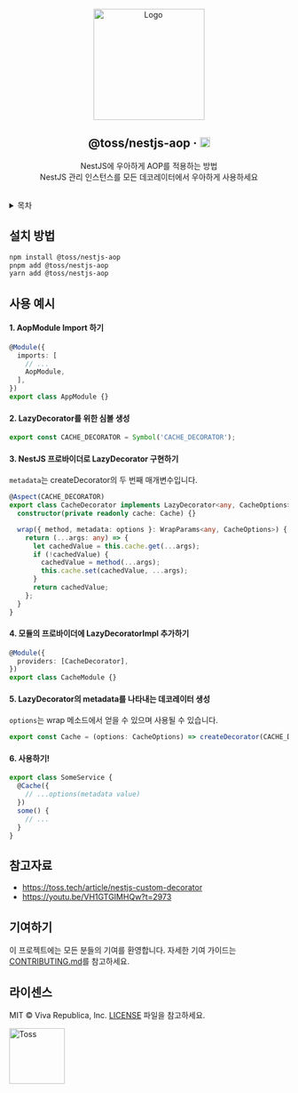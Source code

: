 <!-- PROJECT LOGO -->
<br />
<div align="center">
  <a href="https://github.com/toss/nestjs-aop">
    <img src="https://toss.tech/wp-content/uploads/2022/11/tech-article-nest-js-02.png" alt="Logo" height="200">
  </a>

  <h2>@toss/nestjs-aop &middot; <a href="https://badge.fury.io/js/@toss%2Fnestjs-aop"><img src="https://badge.fury.io/js/@toss%2Fnestjs-aop.svg" alt="npm version" height="18"></a></h2>

  <p align="center">
    NestJS에 우아하게 AOP를 적용하는 방법
    <br>
    NestJS 관리 인스턴스를 모든 데코레이터에서 우아하게 사용하세요
</a></h6>
  </p>
</div>

<br>

<!-- 목차 -->
<details>
  <summary>목차</summary>
  <ol>
    <li><a href="#설치 방법">설치 방법</a></li>
    <li><a href="#사용 예시">사용 예시</a></li>
    <li><a href="#참고자료">참고자료</a></li>
    <li><a href="#기여하기">기여하기</a></li>
    <li><a href="#라이센스">라이센스</a></li>
  </ol>
</details>




<!-- 설치 방법 -->
## 설치 방법

```sh
npm install @toss/nestjs-aop
pnpm add @toss/nestjs-aop
yarn add @toss/nestjs-aop
```


<!-- 사용 예시 -->
## 사용 예시

#### 1. AopModule Import 하기
```typescript
@Module({
  imports: [
    // ...
    AopModule,
  ],
})
export class AppModule {}
```

#### 2. LazyDecorator를 위한 심볼 생성
```typescript
export const CACHE_DECORATOR = Symbol('CACHE_DECORATOR');
```

#### 3. NestJS 프로바이더로 LazyDecorator 구현하기
`metadata`는 createDecorator의 두 번째 매개변수입니다.

```typescript
@Aspect(CACHE_DECORATOR)
export class CacheDecorator implements LazyDecorator<any, CacheOptions> {
  constructor(private readonly cache: Cache) {}

  wrap({ method, metadata: options }: WrapParams<any, CacheOptions>) {
    return (...args: any) => {
      let cachedValue = this.cache.get(...args);
      if (!cachedValue) { 
        cachedValue = method(...args);
        this.cache.set(cachedValue, ...args);
      }
      return cachedValue;
    };
  }
}
```

#### 4. 모듈의 프로바이더에 LazyDecoratorImpl 추가하기
```typescript
@Module({
  providers: [CacheDecorator],
})
export class CacheModule {}
```

#### 5. LazyDecorator의 metadata를 나타내는 데코레이터 생성
`options`는 wrap 메소드에서 얻을 수 있으며 사용될 수 있습니다.

```typescript
export const Cache = (options: CacheOptions) => createDecorator(CACHE_DECORATOR, options)
```

#### 6. 사용하기!
```typescript
export class SomeService {
  @Cache({
    // ...options(metadata value)
  })
  some() {
    // ...
  }
}
```


<!-- 참고자료 -->
## 참고자료
- https://toss.tech/article/nestjs-custom-decorator
- https://youtu.be/VH1GTGIMHQw?t=2973



<!-- 기여하기 -->
## 기여하기
이 프로젝트에는 모든 분들의 기여를 환영합니다. 자세한 기여 가이드는 [CONTRIBUTING.md](CONTRIBUTING.md)를 참고하세요.



<!-- 라이센스 -->
## 라이센스
MIT © Viva Republica, Inc. [LICENSE](LICENSE) 파일을 참고하세요.


<!-- BOTTOM LOGO -->
<a title="Toss" href="https://toss.im">
  <picture>
    <source media="(prefers-color-scheme: dark)" srcset="https://static.toss.im/logos/png/4x/logo-toss-reverse.png">
    <img alt="Toss" src="https://static.toss.im/logos/png/4x/logo-toss.png" width="100">
  </picture>
</a>
